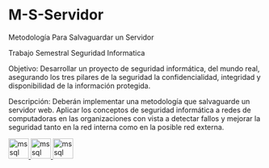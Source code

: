 # M-S-Servidor
Metodología Para Salvaguardar un Servidor 

Trabajo Semestral Seguridad Informatica 

Objetivo: 
Desarrollar un proyecto de seguridad informática, del mundo real, asegurando los tres pilares de la seguridad la confidencialidad, integridad y disponibilidad de la información protegida.

Descripción:
Deberán implementar una metodología que salvaguarde un servidor web. Aplicar los conceptos de seguridad informática a redes de computadoras en las organizaciones con vista a detectar fallos y mejorar la seguridad tanto en la red interna como en la posible red externa. 
           

<p align="left"> <a href="https://ubuntu.com/download/server" target="_blank" rel="noreferrer"> 
  <img src="https://cdn-icons-png.flaticon.com/512/888/888879.png" alt="mssql" width="40" height="40"/> 
           
           
     
   <a href="https://wordpress.com/es/" target="_blank" rel="noreferrer"> 
  <img src="https://upload.wikimedia.org/wikipedia/commons/thumb/9/98/WordPress_blue_logo.svg/1200px-WordPress_blue_logo.svg.png" alt="mssql" width="40" height="40"/>      
              
              
 <a href="https://www.virtualbox.org/" target="_blank" rel="noreferrer"> 
  <img src="https://www.virtualbox.org/graphics/vbox_logo2_gradient.png" alt="mssql" width="40" height="40"/>      
              
              
  </a> 
</p>





